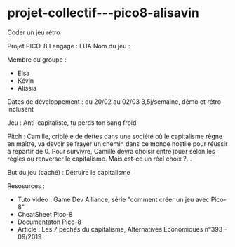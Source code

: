 # projet-collectif---pico8-alisavin
Coder un jeu rétro

Projet PICO-8
Langage : LUA
Nom du jeu : 

Membre du groupe :
- Elsa
- Kévin
- Alissia

Dates de développement :
du 20/02 au 02/03  3,5j/semaine, démo et rétro inclusent

Jeu : Anti-capitaliste, tu perds ton sang froid

Pitch :
Camille, criblé.e de dettes dans une société où le capitalisme règne en maître, va devoir se frayer un chemin dans ce monde hostile pour réussir à repartir de 0. Pour survivre, Camille devra choisir entre jouer selon les règles ou renverser le capitalisme. Mais est-ce un réel choix ?...

But du jeu (caché) :
Détruire le capitalisme

Resosurces :
- Tuto vidéo : Game Dev Alliance, série "comment créer un jeu avec Pico-8"
- CheatSheet Pico-8
- Documentaton Pico-8
- Article : Les 7 péchés du capitalisme, Alternatives Economiques n°393 - 09/2019